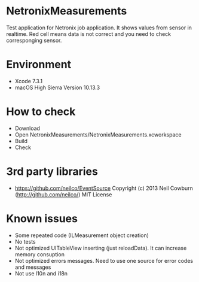 # NetronixMeasurements
Test application for Netronix job application. It shows values from sensor in realtime.
Red cell means data is not correct and you need to check corresponging sensor.

# Environment
* Xcode 7.3.1
* macOS High Sierra Version 10.13.3

# How to check
* Download
* Open NetronixMeasurements/NetronixMeasurements.xcworkspace
* Build
* Check

# 3rd party libraries
* https://github.com/neilco/EventSource Copyright (c) 2013 Neil Cowburn (http://github.com/neilco/) MIT License

# Known issues
* Some repeated code (ILMeasurement object creation)
* No tests
* Not optimized UITableView inserting (just reloadData). It can increase memory consuption
* Not optimized errors messages. Need to use one source for error codes and messages
* Not use l10n and i18n
